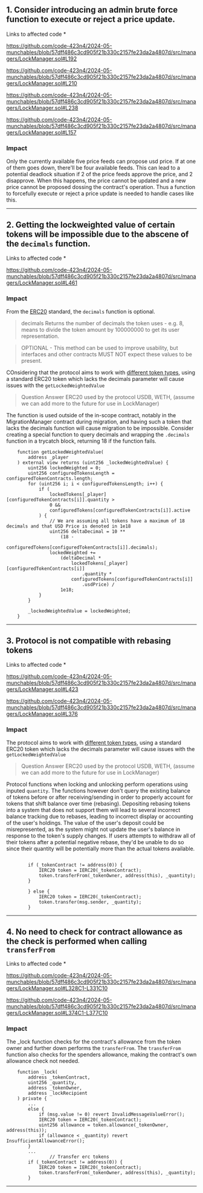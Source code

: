
## 1. Consider introducing an admin brute force function to execute or reject a price update. 

Links to affected code *

https://github.com/code-423n4/2024-05-munchables/blob/57dff486c3cd905f21b330c2157fe23da2a4807d/src/managers/LockManager.sol#L192

https://github.com/code-423n4/2024-05-munchables/blob/57dff486c3cd905f21b330c2157fe23da2a4807d/src/managers/LockManager.sol#L210

https://github.com/code-423n4/2024-05-munchables/blob/57dff486c3cd905f21b330c2157fe23da2a4807d/src/managers/LockManager.sol#L238

https://github.com/code-423n4/2024-05-munchables/blob/57dff486c3cd905f21b330c2157fe23da2a4807d/src/managers/LockManager.sol#L157


### Impact

Only the currently available five price feeds can propose usd price. If at one of them goes down, there'll be four available feeds. This can lead to a potential deadlock situation if 2 of the price feeds approve the price, and 2 disapprove. When this happens, the price cannot be updated and a new price cannot be proposed dossing the contract's operation. Thus a function to forcefully execute or reject a price update is needed to handle cases like this.


***

## 2. Getting the lockweighted value of certain tokens will be impossible due to the abscene of the `decimals` function.

Links to affected code *

https://github.com/code-423n4/2024-05-munchables/blob/57dff486c3cd905f21b330c2157fe23da2a4807d/src/managers/LockManager.sol#L461

### Impact

From the [ERC20](https://eips.ethereum.org/EIPS/eip-20#decimals) standard, the `decimals` function is optional.
> decimals
> Returns the number of decimals the token uses - e.g. 8, means to divide the token amount by 100000000 to get its user representation.

> OPTIONAL - This method can be used to improve usability, but interfaces and other contracts MUST NOT expect these values to be present.

COnsidering that the protocol aims to work with [different token types](https://github.com/code-423n4/2024-05-munchables/blob/main/README.md#general-questions), using a standard ERC20 token which lacks the decimals parameter will cause issues with the `getLockedWeightedValue`

> Question	Answer
> ERC20 used by the protocol	USDB, WETH, (assume we can add more to the future for use in LockManager)

The function is used outside of the in-scope contract, notably in the MigrationManager contract during migration, and having such a token that lacks the decimals function will cause migration to be impossible. Consider creating a special function to query decimals and wrapping the `.decimals` function in a trycatch block, returning 18 if the function fails.

```solidity
    function getLockedWeightedValue(
        address _player
    ) external view returns (uint256 _lockedWeightedValue) {
        uint256 lockedWeighted = 0;
        uint256 configuredTokensLength = configuredTokenContracts.length;
        for (uint256 i; i < configuredTokensLength; i++) {
            if (
                lockedTokens[_player][configuredTokenContracts[i]].quantity >
                0 &&
                configuredTokens[configuredTokenContracts[i]].active
            ) {
                // We are assuming all tokens have a maximum of 18 decimals and that USD Price is denoted in 1e18
                uint256 deltaDecimal = 10 **
                    (18 -
                        configuredTokens[configuredTokenContracts[i]].decimals);
                lockedWeighted +=
                    (deltaDecimal *
                        lockedTokens[_player][configuredTokenContracts[i]]
                            .quantity *
                        configuredTokens[configuredTokenContracts[i]]
                            .usdPrice) /
                    1e18;
            }
        }

        _lockedWeightedValue = lockedWeighted;
    }
```


***


## 3. Protocol is not compatible with rebasing tokens 

Links to affected code *

https://github.com/code-423n4/2024-05-munchables/blob/57dff486c3cd905f21b330c2157fe23da2a4807d/src/managers/LockManager.sol#L423

https://github.com/code-423n4/2024-05-munchables/blob/57dff486c3cd905f21b330c2157fe23da2a4807d/src/managers/LockManager.sol#L376

### Impact

The protocol aims to work with [different token types](https://github.com/code-423n4/2024-05-munchables/blob/main/README.md#general-questions), using a standard ERC20 token which lacks the decimals parameter will cause issues with the `getLockedWeightedValue`

> Question	Answer
> ERC20 used by the protocol	USDB, WETH, (assume we can add more to the future for use in LockManager)


Protocol functions when locking and unlocking perform operations using inputed `quantity`. The functions however don't query the existing balance of tokens before or after receiving/sending in order to properly account for tokens that shift balance over time (rebasing). Depositing rebasing tokens into a system that does not support them will lead to several incorrect balance tracking due to rebases, leading to incorrect display or accounting of the user's holdings. The value of the user's deposit could be misrepresented, as the system might not update the user's balance in response to the token's supply changes. If users attempts to withdraw all of their tokens after a potential negative rebase, they'd be unable to do so since their quantity will be potentially more than the actual tokens available.

```solidity

        if (_tokenContract != address(0)) {
            IERC20 token = IERC20(_tokenContract);
            token.transferFrom(_tokenOwner, address(this), _quantity);
        }

```
```solidity
        } else {
            IERC20 token = IERC20(_tokenContract);
            token.transfer(msg.sender, _quantity);
        }
```


***

## 4. No need to check for contract allowance as the check is performed when calling `transferFrom`

Links to affected code *

https://github.com/code-423n4/2024-05-munchables/blob/57dff486c3cd905f21b330c2157fe23da2a4807d/src/managers/LockManager.sol#L328C1-L331C10

https://github.com/code-423n4/2024-05-munchables/blob/57dff486c3cd905f21b330c2157fe23da2a4807d/src/managers/LockManager.sol#L374C1-L377C10

### Impact

The _lock function checks for the contract's allowance from the token owner and further down performs the `transferFrom`. The `transferFrom` function also checks for the spenders allowance, making the contract's own allowance check not needed.
```solidity
    function _lock(
        address _tokenContract,
        uint256 _quantity,
        address _tokenOwner,
        address _lockRecipient
    ) private {
        ...
        else {
            if (msg.value != 0) revert InvalidMessageValueError();
            IERC20 token = IERC20(_tokenContract);
            uint256 allowance = token.allowance(_tokenOwner, address(this));
            if (allowance < _quantity) revert InsufficientAllowanceError();
        }
        ...
                // Transfer erc tokens
        if (_tokenContract != address(0)) {
            IERC20 token = IERC20(_tokenContract);
            token.transferFrom(_tokenOwner, address(this), _quantity);
        }
```



***
